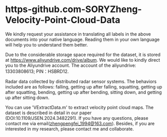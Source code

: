 # https-github.com-SORYZheng-Velocity-Point-Cloud-Data
We kindly request your assistance in translating all labels in the above documents into your native language. Reading them in your own language will help you to understand them better.

Due to the considerable storage space required for the dataset, it is stored at https://www.aliyundrive.com/drive/album. We would like to kindly direct you to the Aliyundrive account. The account of the aliyundrive: 13303808613; PIN：HSBRD12. 

Radar data collected by distributed radar sensor systems. The behaviors included are as follows: falling, getting up after falling, squatting, getting up after squatting, bending, getting up after bending, sitting down, and getting up after sitting down.

You can use 'VExtractData.m' to extract velocity point cloud maps.
The dataset is described in detail in our paper (DOI:10.1109/JSEN.2024.3482291).
If you have any questions, please contact me via email(zhengpengfei_1994@163.com). Besides, if you are interested in my research, please contact me and collaborate.
